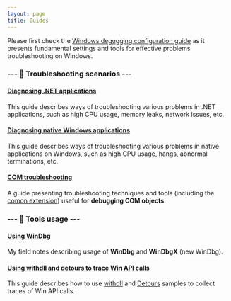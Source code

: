 ```yaml
---
layout: page
title: Guides
---
```


Please first check the [Windows degugging configuration guide](configuring-windows-for-effective-troubleshooting) as it presents fundamental settings and tools for effective problems troubleshooting on Windows.

### --- :triangular_ruler: Troubleshooting scenarios ---

#### [Diagnosing .NET applications](diagnosing-dotnet-apps)

This guide describes ways of troubleshooting various problems in .NET applications, such as high CPU usage, memory leaks, network issues, etc.

#### [Diagnosing native Windows applications](diagnosing-native-windows-apps)

This guide describes ways of troubleshooting various problems in native applications on Windows, such as high CPU usage, hangs, abnormal terminations, etc.

#### [COM troubleshooting](com-troubleshooting)

A guide presenting troubleshooting techniques and tools (including the [comon extension](https://github.com/lowleveldesign/comon)) useful for **debugging COM objects**.

### --- :wrench: Tools usage ---

#### [Using WinDbg](using-windbg)

My field notes describing usage of **WinDbg** and **WinDbgX** (new WinDbg).

#### [Using withdll and detours to trace Win API calls](using-withdll-and-detours-to-trace-winapi)

This guide describes how to use [withdll](https://github.com/lowleveldesign/withdll) and [Detours](https://github.com/microsoft/Detours) samples to collect traces of Win API calls.

